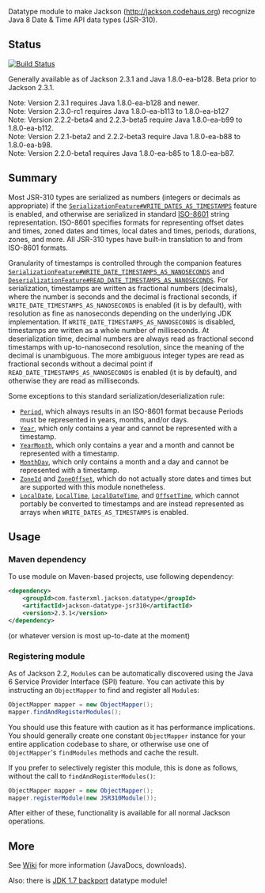 Datatype module to make Jackson (http://jackson.codehaus.org) recognize Java 8 Date & Time API data types (JSR-310).

## Status

[![Build Status](https://fasterxml.ci.cloudbees.com/job/jackson-datatype-jsr310-master/badge/icon)](https://fasterxml.ci.cloudbees.com/job/jackson-datatype-jsr310-master/)

Generally available as of Jackson 2.3.1 and Java 1.8.0-ea-b128. Beta prior to Jackson 2.3.1.

Note: Version 2.3.1 requires Java 1.8.0-ea-b128 and newer.<br />
Note: Version 2.3.0-rc1 requires Java 1.8.0-ea-b113 to 1.8.0-ea-b127<br />
Note: Version 2.2.2-beta4 and 2.2.3-beta5 require Java 1.8.0-ea-b99 to 1.8.0-ea-b112.<br />
Note: Version 2.2.1-beta2 and 2.2.2-beta3 require Java 1.8.0-ea-b88 to 1.8.0-ea-b98.<br />
Note: Version 2.2.0-beta1 requires Java 1.8.0-ea-b85 to 1.8.0-ea-b87.

## Summary

Most JSR-310 types are serialized as numbers (integers or decimals as appropriate) if the
[`SerializationFeature#WRITE_DATES_AS_TIMESTAMPS`](http://fasterxml.github.com/jackson-databind/javadoc/2.2.0/com/fasterxml/jackson/databind/SerializationFeature.html#WRITE_DATES_AS_TIMESTAMPS)
feature is enabled, and otherwise are serialized in standard [ISO-8601](http://en.wikipedia.org/wiki/ISO_8601)
string representation. ISO-8601 specifies formats for representing offset dates and times, zoned dates and times,
local dates and times, periods, durations, zones, and more. All JSR-310 types have built-in translation to and from
ISO-8601 formats.

Granularity of timestamps is controlled through the companion features
[`SerializationFeature#WRITE_DATE_TIMESTAMPS_AS_NANOSECONDS`](http://fasterxml.github.com/jackson-databind/javadoc/2.2.0/com/fasterxml/jackson/databind/SerializationFeature.html#WRITE_DATE_TIMESTAMPS_AS_NANOSECONDS)
and
[`DeserializationFeature#READ_DATE_TIMESTAMPS_AS_NANOSECONDS`](http://fasterxml.github.com/jackson-databind/javadoc/2.2.0/com/fasterxml/jackson/databind/DeserializationFeature.html#READ_DATE_TIMESTAMPS_AS_NANOSECONDS).
For serialization, timestamps are written as fractional numbers (decimals), where the number is seconds and the decimal
is fractional seconds, if `WRITE_DATE_TIMESTAMPS_AS_NANOSECONDS` is enabled (it is by default), with resolution as fine
as nanoseconds depending on the underlying JDK implementation. If `WRITE_DATE_TIMESTAMPS_AS_NANOSECONDS` is disabled,
timestamps are written as a whole number of milliseconds. At deserialization time, decimal numbers are always read as
fractional second timestamps with up-to-nanosecond resolution, since the meaning of the decimal is unambiguous. The
more ambiguous integer types are read as fractional seconds without a decimal point if
`READ_DATE_TIMESTAMPS_AS_NANOSECONDS` is enabled (it is by default), and otherwise they are read as milliseconds.

Some exceptions to this standard serialization/deserialization rule:
* [`Period`](http://download.java.net/jdk8/docs/api/java/time/Period.html), which always results in an ISO-8601 format
because Periods must be represented in years, months, and/or days.
* [`Year`](http://download.java.net/jdk8/docs/api/java/time/Year.html), which only contains a year and cannot be
represented with a timestamp.
* [`YearMonth`](http://download.java.net/jdk8/docs/api/java/time/YearMonth.html), which only contains a year and a month
and cannot be represented with a timestamp.
* [`MonthDay`](http://download.java.net/jdk8/docs/api/java/time/MonthDay.html), which only contains a month and a day and
cannot be represented with a timestamp.
* [`ZoneId`](http://download.java.net/jdk8/docs/api/java/time/ZoneId.html) and
[`ZoneOffset`](http://download.java.net/jdk8/docs/api/java/time/ZoneOffset.html), which do not actually store dates and
times but are supported with this module nonetheless.
* [`LocalDate`](http://download.java.net/jdk8/docs/api/java/time/LocalDate.html),
[`LocalTime`](http://download.java.net/jdk8/docs/api/java/time/LocalTime.html),
[`LocalDateTime`](http://download.java.net/jdk8/docs/api/java/time/LocalDateTime.html), and
[`OffsetTime`](http://download.java.net/jdk8/docs/api/java/time/OffsetTime.html), which cannot portably be converted to
timestamps and are instead represented as arrays when `WRITE_DATES_AS_TIMESTAMPS` is enabled.

## Usage

### Maven dependency

To use module on Maven-based projects, use following dependency:

```xml
<dependency>
    <groupId>com.fasterxml.jackson.datatype</groupId>
    <artifactId>jackson-datatype-jsr310</artifactId>
    <version>2.3.1</version>
</dependency>
```

(or whatever version is most up-to-date at the moment)

### Registering module

As of Jackson 2.2, `Module`s can be automatically discovered using the Java 6 Service Provider Interface (SPI) feature.
You can activate this by instructing an `ObjectMapper` to find and register all `Module`s:

```java
ObjectMapper mapper = new ObjectMapper();
mapper.findAndRegisterModules();
```

You should use this feature with caution as it has performance implications. You should generally create one constant
`ObjectMapper` instance for your entire application codebase to share, or otherwise use one of `ObjectMapper`'s
`findModules` methods and cache the result.

If you prefer to selectively register this module, this is done as follows, without the call to
`findAndRegisterModules()`:

```java
ObjectMapper mapper = new ObjectMapper();
mapper.registerModule(new JSR310Module());
```

After either of these, functionality is available for all normal Jackson operations.

## More

See [Wiki](https://github.com/FasterXML/jackson-datatype-jsr310/wiki) for more information
(JavaDocs, downloads).

Also: there is [JDK 1.7 backport](https://github.com/joschi/jackson-datatype-threetenbp) datatype module!
